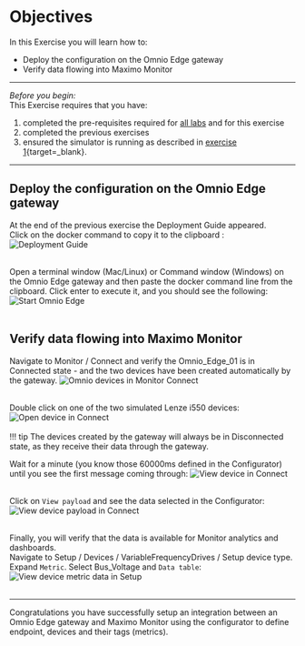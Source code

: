 # Objectives
In this Exercise you will learn how to:

* Deploy the configuration on the Omnio Edge gateway
* Verify data flowing into Maximo Monitor

---
*Before you begin:*  
This Exercise requires that you have:

1. completed the pre-requisites required for [all labs](../prereqs) and for this exercise
2. completed the previous exercises
3. ensured the simulator is running as described in [exercise 1](/edc_8.11/setup/#configure-the-modbus-simulator){target=_blank}.</br>

---

## Deploy the configuration on the Omnio Edge gateway

At the end of the previous exercise the Deployment Guide appeared. </br>
Click on the docker command to copy it to the clipboard :
![Deployment Guide](/img/edc_8.11/omnio_configuration_16.png)</br></br>

Open a terminal window (Mac/Linux) or Command window (Windows) on the Omnio Edge gateway and then paste the docker command line from the clipboard. Click enter to execute it, and you should see the following:
![Start Omnio Edge](/img/edc_8.11/omnio_configuration_17.png)</br></br>

## Verify data flowing into Maximo Monitor

Navigate to Monitor / Connect and verify the Omnio_Edge_01 is in Connected state - and the two devices have been created automatically by the gateway.
![Omnio devices in Monitor Connect](/img/edc_8.11/omnio_configuration_18.png)</br></br>

Double click on one of the two simulated Lenze i550 devices:
![Open device in Connect](/img/edc_8.11/omnio_configuration_19.png)</br></br>
!!! tip
    The devices created by the gateway will always be in Disconnected state, as they receive their data through the gateway.

Wait for a minute (you know those 60000ms defined in the Configurator) until you see the first message coming through:
![View device in Connect](/img/edc_8.11/omnio_configuration_20.png)</br></br>

Click on `View payload` and see the data selected in the Configurator:
![View device payload in Connect](/img/edc_8.11/omnio_configuration_21.png)</br></br>

Finally, you will verify that the data is available for Monitor analytics and dashboards.</br>
Navigate to Setup / Devices / VariableFrequencyDrives / Setup device type.</br>
Expand `Metric`. Select Bus_Voltage and `Data table`:
![View device metric data in Setup](/img/edc_8.11/omnio_configuration_22.png)</br></br>


---
Congratulations you have successfully setup an integration between an Omnio Edge gateway and Maximo Monitor using the configurator to define endpoint, devices and their tags (metrics).</br>
